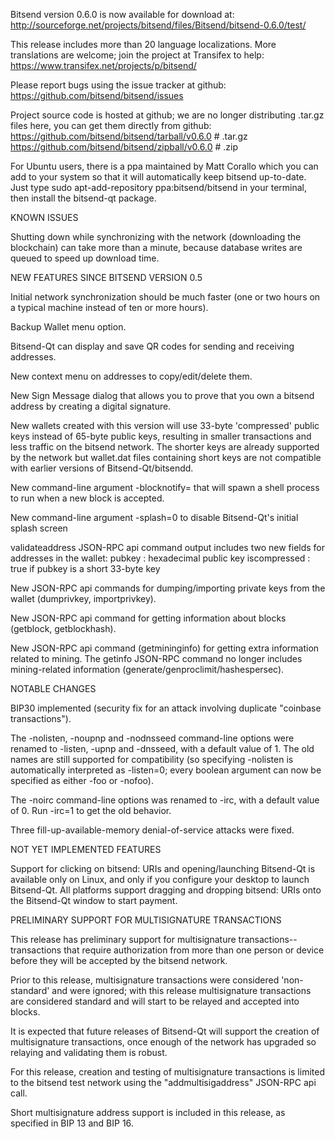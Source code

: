 Bitsend version 0.6.0 is now available for download at:
http://sourceforge.net/projects/bitsend/files/Bitsend/bitsend-0.6.0/test/

This release includes more than 20 language localizations.
More translations are welcome; join the
project at Transifex to help:
https://www.transifex.net/projects/p/bitsend/

Please report bugs using the issue tracker at github:
https://github.com/bitsend/bitsend/issues

Project source code is hosted at github; we are no longer
distributing .tar.gz files here, you can get them
directly from github:
https://github.com/bitsend/bitsend/tarball/v0.6.0  # .tar.gz
https://github.com/bitsend/bitsend/zipball/v0.6.0  # .zip

For Ubuntu users, there is a ppa maintained by Matt Corallo which
you can add to your system so that it will automatically keep
bitsend up-to-date.  Just type
sudo apt-add-repository ppa:bitsend/bitsend
in your terminal, then install the bitsend-qt package.


KNOWN ISSUES

Shutting down while synchronizing with the network
(downloading the blockchain) can take more than a minute,
because database writes are queued to speed up download
time.


NEW FEATURES SINCE BITSEND VERSION 0.5

Initial network synchronization should be much faster
(one or two hours on a typical machine instead of ten or more
hours).

Backup Wallet menu option.

Bitsend-Qt can display and save QR codes for sending
and receiving addresses.

New context menu on addresses to copy/edit/delete them.

New Sign Message dialog that allows you to prove that you
own a bitsend address by creating a digital
signature.

New wallets created with this version will
use 33-byte 'compressed' public keys instead of
65-byte public keys, resulting in smaller
transactions and less traffic on the bitsend
network. The shorter keys are already supported
by the network but wallet.dat files containing
short keys are not compatible with earlier
versions of Bitsend-Qt/bitsendd.

New command-line argument -blocknotify=<command>
that will spawn a shell process to run <command> 
when a new block is accepted.

New command-line argument -splash=0 to disable
Bitsend-Qt's initial splash screen

validateaddress JSON-RPC api command output includes
two new fields for addresses in the wallet:
pubkey : hexadecimal public key
iscompressed : true if pubkey is a short 33-byte key

New JSON-RPC api commands for dumping/importing
private keys from the wallet (dumprivkey, importprivkey).

New JSON-RPC api command for getting information about
blocks (getblock, getblockhash).

New JSON-RPC api command (getmininginfo) for getting
extra information related to mining. The getinfo
JSON-RPC command no longer includes mining-related
information (generate/genproclimit/hashespersec).



NOTABLE CHANGES

BIP30 implemented (security fix for an attack involving
duplicate "coinbase transactions").

The -nolisten, -noupnp and -nodnsseed command-line
options were renamed to -listen, -upnp and -dnsseed,
with a default value of 1. The old names are still
supported for compatibility (so specifying -nolisten
is automatically interpreted as -listen=0; every
boolean argument can now be specified as either
-foo or -nofoo).

The -noirc command-line options was renamed to
-irc, with a default value of 0. Run -irc=1 to
get the old behavior.

Three fill-up-available-memory denial-of-service
attacks were fixed.


NOT YET IMPLEMENTED FEATURES

Support for clicking on bitsend: URIs and
opening/launching Bitsend-Qt is available only on Linux,
and only if you configure your desktop to launch
Bitsend-Qt. All platforms support dragging and dropping
bitsend: URIs onto the Bitsend-Qt window to start
payment.


PRELIMINARY SUPPORT FOR MULTISIGNATURE TRANSACTIONS

This release has preliminary support for multisignature
transactions-- transactions that require authorization
from more than one person or device before they
will be accepted by the bitsend network.

Prior to this release, multisignature transactions
were considered 'non-standard' and were ignored;
with this release multisignature transactions are
considered standard and will start to be relayed
and accepted into blocks.

It is expected that future releases of Bitsend-Qt
will support the creation of multisignature transactions,
once enough of the network has upgraded so relaying
and validating them is robust.

For this release, creation and testing of multisignature
transactions is limited to the bitsend test network using
the "addmultisigaddress" JSON-RPC api call.

Short multisignature address support is included in this
release, as specified in BIP 13 and BIP 16.
